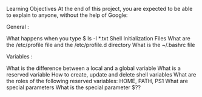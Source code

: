 Learning Objectives
At the end of this project, you are expected to be able to explain to anyone, without the help of Google:

General :

What happens when you type $ ls -l *.txt
Shell Initialization Files
What are the /etc/profile file and the /etc/profile.d directory
What is the ~/.bashrc file

Variables :

What is the difference between a local and a global variable
What is a reserved variable
How to create, update and delete shell variables
What are the roles of the following reserved variables: HOME, PATH, PS1
What are special parameters
What is the special parameter $??
